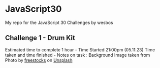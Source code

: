 # JavaScript30

My repo for the JavaScript 30 Challenges by wesbos

## Challenge 1 - Drum Kit

Estimated time to complete 1 hour - Time Started 21:00pm (05.11.23)
Time taken and time finished -
Notes on task : Background Image taken from Photo by <a href="https://unsplash.com/@freestocks?utm_content=creditCopyText&utm_medium=referral&utm_source=unsplash">freestocks</a> on <a href="https://unsplash.com/photos/grayscale-photo-of-drumsticks-on-electric-drum-kit-gv1T8bOoAUs?utm_content=creditCopyText&utm_medium=referral&utm_source=unsplash">Unsplash</a>
